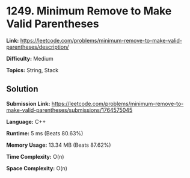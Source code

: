 # 1249. Minimum Remove to Make Valid Parentheses  
  
**Link:** https://leetcode.com/problems/minimum-remove-to-make-valid-parentheses/description/  
  
**Difficulty:** Medium  
  
**Topics:** String, Stack  
  
  
## Solution  
  
**Submission Link:** https://leetcode.com/problems/minimum-remove-to-make-valid-parentheses/submissions/1764575045  
  
**Language:** C++  
  
**Runtime:** 5 ms (Beats 80.63%)  
  
**Memory Usage:** 13.34 MB (Beats 87.62%)  
  
**Time Complexity:** O(n)  
  
**Space Complexity:** O(n)  

